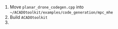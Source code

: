 1. Move `planar_drone_codegen.cpp` into `~/ACADOtoolkit/examples/code_generation/mpc_mhe`
2. Build `ACADOtoolkit`
3. 